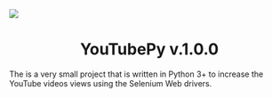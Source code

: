 <img align="middle" src="https://github.com/Maheshkrishna/YouTubePy/blob/master/images/New_YT_Logo.png"/>
<h1 align="center"> YouTubePy v.1.0.0 </h1>

The is a very small project that is written in Python 3+ to increase the YouTube videos views using the Selenium Web drivers.
